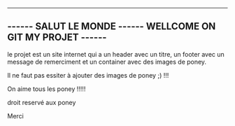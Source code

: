 -------------------------------------------------------------
------ SALUT LE MONDE ------ WELLCOME ON GIT MY PROJET ------
-------------------------------------------------------------

le projet est un site internet qui a un header avec un titre, 
un footer avec un message de remerciment et un container avec
des images de poney.

Il ne faut pas essiter à ajouter des images de poney ;) !!!

On aime tous les poney !!!!!


droit reservé aux poney

Merci 
